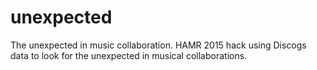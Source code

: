 # unexpected
The unexpected in music collaboration. HAMR 2015 hack using Discogs data to look for the unexpected in musical collaborations. 
